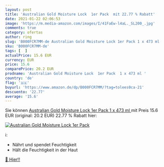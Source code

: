 ```yaml
---
layout: post
title: 'Australian Gold Moisture Lock  1er Pack  mit 22.77 % Rabatt'
date: 2021-01-22 02:06:53
image: 'https://m.media-amazon.com/images/I/41FaEw-l4aL._SL200_.jpg'
comments: true
category: ofertas
author: ring
slug: 'B000FCR7MM-de Australian Gold Moisture Lock 1er Pack 1 x 473 ml'
sku: 'B000FCR7MM-de'
tags: [  ]
actualPrice: 15.6 EUR
currency: EUR
price: 15.6
comparePrice: 20.2 EUR
prodname: 'Australian Gold Moisture Lock  1er Pack  1 x 473 ml '
country: 'de'
flag: '🇩🇪'
buyurl: 'https://www.amazon.de/dp/B000FCR7MM/?tag=tolees0ca-21'
descuento: '22.77'
average: '15.6'
---
```


Sie können [Australian Gold Moisture Lock  1er Pack  1 x 473 ml ](https://www.amazon.de/dp/B000FCR7MM/?tag=tolees0ca-21) mit Preis 15.6 EUR (original: 20.2 EUR) 22.77 % Rabatt hier:

[![Australian Gold Moisture Lock  1er Pack ](https://m.media-amazon.com/images/I/41FaEw-l4aL._SL200_.jpg)](https://www.amazon.de/dp/B000FCR7MM/?tag=tolees0ca-21)

ℹ️:

- Nährt und spendet Feuchtigkeit
- Hält die Feuchtigkeit in der Haut

[🛒 Hier!!](https://www.amazon.de/dp/B000FCR7MM/?tag=tolees0ca-21)
